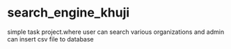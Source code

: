 # search_engine_khuji
simple task project.where user can search various organizations and admin can insert csv file to database
